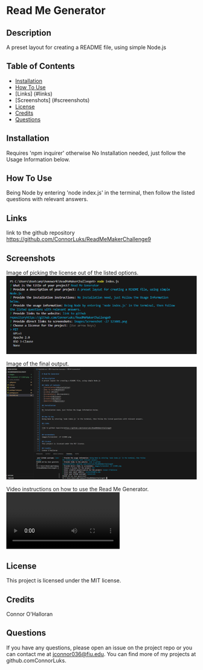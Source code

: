 
# Read Me Generator

## Description
A preset layout for creating a README file, using simple Node.js

## Table of Contents
- [Installation](#installation)
- [How To Use](#howtouse)
- [Links] (#links)
- [Screenshots] (#screenshots)
- [License](#license)
- [Credits](#credits)
- [Questions](#questions)

## Installation
Requires 'npm inquirer' 
otherwise No Installation needed, just follow the Usage Information below.

## How To Use
Being Node by entering 'node index.js' in the terminal, then follow the listed questions with relevant answers.

## Links
link to the github repository https://github.com/ConnorLuks/ReadMeMakerChallenge9

## Screenshots
Image of picking the license out of the listed options.
![alt text](images/1c9pickingthelicense.png)

Image of the final output.
![alt text](images/1c9finishedreadmeoutput.png)

Video instructions on how to use the Read Me Generator.
<video controls src="readmefilegeneratorguide.mp4" title="Title"></video>


## License
This project is licensed under the MIT license.

## Credits
Connor O'Halloran

## Questions
If you have any questions, please open an issue on the project repo or you can contact me at jconnor036@fiu.edu. You can find more of my projects at github.comConnorLuks.
    